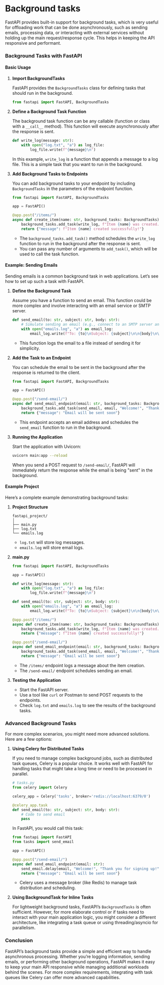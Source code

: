 # Background tasks

FastAPI provides built-in support for background tasks, which is very useful for offloading work that can be done asynchronously, such as sending emails, processing data, or interacting with external services without holding up the main request/response cycle. This helps in keeping the API responsive and performant.

### Background Tasks with FastAPI

#### Basic Usage

1. **Import BackgroundTasks**

   FastAPI provides the `BackgroundTasks` class for defining tasks that should run in the background.

   ```python
   from fastapi import FastAPI, BackgroundTasks
   ```

2. **Define a Background Task Function**

   The background task function can be any callable (function or class with a `__call__` method). This function will execute asynchronously after the response is sent.

   ```python
   def write_log(message: str):
       with open("log.txt", "a") as log_file:
           log_file.write(f"{message}\n")
   ```

   In this example, `write_log` is a function that appends a message to a log file. This is a simple task that you want to run in the background.

3. **Add Background Tasks to Endpoints**

   You can add background tasks to your endpoint by including `BackgroundTasks` in the parameters of the endpoint function.

   ```python
   from fastapi import FastAPI, BackgroundTasks

   app = FastAPI()

   @app.post("/items/")
   async def create_item(name: str, background_tasks: BackgroundTasks):
       background_tasks.add_task(write_log, f"Item {name} was created.")
       return {"message": f"Item {name} created successfully!"}
   ```

   - The `background_tasks.add_task()` method schedules the `write_log` function to run in the background after the response is sent.
   - You can pass any number of arguments to `add_task()`, which will be used to call the task function.

#### Example: Sending Emails

Sending emails is a common background task in web applications. Let’s see how to set up such a task with FastAPI.

1. **Define the Background Task**

   Assume you have a function to send an email. This function could be more complex and involve interacting with an email service or SMTP server.

   ```python
   def send_email(to: str, subject: str, body: str):
       # Simulate sending an email (e.g., connect to an SMTP server and send the email)
       with open("emails.log", "a") as email_log:
           email_log.write(f"To: {to}\nSubject: {subject}\n\n{body}\n\n")
   ```

   - This function logs the email to a file instead of sending it for simplicity.

2. **Add the Task to an Endpoint**

   You can schedule the email to be sent in the background after the response is returned to the client.

   ```python
   from fastapi import FastAPI, BackgroundTasks

   app = FastAPI()

   @app.post("/send-email/")
   async def send_email_endpoint(email: str, background_tasks: BackgroundTasks):
       background_tasks.add_task(send_email, email, "Welcome!", "Thank you for signing up!")
       return {"message": "Email will be sent soon"}
   ```

   - This endpoint accepts an email address and schedules the `send_email` function to run in the background.

3. **Running the Application**

   Start the application with Uvicorn:

   ```bash
   uvicorn main:app --reload
   ```

   When you send a POST request to `/send-email/`, FastAPI will immediately return the response while the email is being "sent" in the background.

#### Example Project

Here’s a complete example demonstrating background tasks:

1. **Project Structure**

   ```
   fastapi_project/
   │
   ├── main.py
   ├── log.txt
   └── emails.log
   ```

   - `log.txt` will store log messages.
   - `emails.log` will store email logs.

2. **main.py**

   ```python
   from fastapi import FastAPI, BackgroundTasks

   app = FastAPI()

   def write_log(message: str):
       with open("log.txt", "a") as log_file:
           log_file.write(f"{message}\n")

   def send_email(to: str, subject: str, body: str):
       with open("emails.log", "a") as email_log:
           email_log.write(f"To: {to}\nSubject: {subject}\n\n{body}\n\n")

   @app.post("/items/")
   async def create_item(name: str, background_tasks: BackgroundTasks):
       background_tasks.add_task(write_log, f"Item {name} was created.")
       return {"message": f"Item {name} created successfully!"}

   @app.post("/send-email/")
   async def send_email_endpoint(email: str, background_tasks: BackgroundTasks):
       background_tasks.add_task(send_email, email, "Welcome!", "Thank you for signing up!")
       return {"message": "Email will be sent soon"}
   ```

   - The `/items/` endpoint logs a message about the item creation.
   - The `/send-email/` endpoint schedules sending an email.

3. **Testing the Application**

   - Start the FastAPI server.
   - Use a tool like `curl` or Postman to send POST requests to the endpoints.
   - Check `log.txt` and `emails.log` to see the results of the background tasks.

### Advanced Background Tasks

For more complex scenarios, you might need more advanced solutions. Here are a few options:

1. **Using Celery for Distributed Tasks**

   If you need to manage complex background jobs, such as distributed task queues, Celery is a popular choice. It works well with FastAPI for handling tasks that might take a long time or need to be processed in parallel.

   ```python
   # tasks.py
   from celery import Celery

   celery_app = Celery('tasks', broker='redis://localhost:6379/0')

   @celery_app.task
   def send_email(to: str, subject: str, body: str):
       # Code to send email
       pass
   ```

   In FastAPI, you would call this task:

   ```python
   from fastapi import FastAPI
   from tasks import send_email

   app = FastAPI()

   @app.post("/send-email/")
   async def send_email_endpoint(email: str):
       send_email.delay(email, "Welcome!", "Thank you for signing up!")
       return {"message": "Email will be sent soon"}
   ```

   - Celery uses a message broker (like Redis) to manage task distribution and scheduling.

2. **Using BackgroundTask for Inline Tasks**

   For lightweight background tasks, FastAPI’s `BackgroundTasks` is often sufficient. However, for more elaborate control or if tasks need to interact with your main application logic, you might consider a different architecture, like integrating a task queue or using threading/asyncio for parallelism.

### Conclusion

FastAPI’s background tasks provide a simple and efficient way to handle asynchronous processing. Whether you’re logging information, sending emails, or performing other background operations, FastAPI makes it easy to keep your main API responsive while managing additional workloads behind the scenes. For more complex requirements, integrating with task queues like Celery can offer more advanced capabilities.